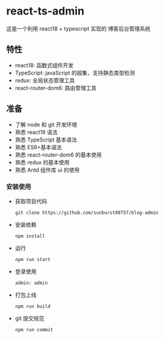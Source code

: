 # react-ts-admin

这是一个利用 react18 + typescript 实现的 博客后台管理系统

## 特性

- react18: 函数式组件开发
- TypeScript: javaScript 的超集，支持静态类型检测
- redux: 全局状态管理工具
- react-router-dom6: 路由管理工具

## 准备

- 了解 node 和 git 开发环境
- 熟悉 react18 语法
- 熟悉 TypeScript 基本语法
- 熟悉 ES6+基本语法
- 熟悉 react-router-dom6 的基本使用
- 熟悉 redux 的基本使用
- 熟悉 Antd 组件库 ui 的使用

### 安装使用

- 获取项目代码
  ```
  git clone https://github.com/sunburst89757/blog-admin
  ```
- 安装依赖
  ```
  npm install
  ```
- 运行
  ```
  npm run start
  ```
- 登录使用
  ```
  admin: admin
  ```
- 打包上线
  ```
  npm run build
  ```
- git 提交规范
  ```
  npm run commit
  ```
